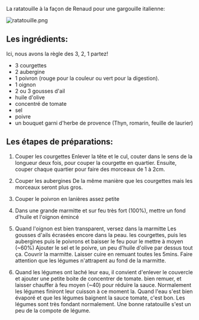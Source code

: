 La ratatouille à la façon de Renaud pour une gargouille italienne:

![ratatouille.png](ratatouille.jpg)

## Les ingrédients:

Ici, nous avons la règle des 3, 2, 1 partez!


* 3 courgettes
* 2 aubergine
* 1 poivron (rouge pour la couleur ou vert pour la digestion).
* 1 oignon
* 2 ou 3 gousses d'ail
* huile d'olive
* concentré de tomate
* sel 
* poivre
* un bouquet garni d'herbe de provence (Thyn, romarin, feuille de laurier)



## Les étapes de préparations:

1. Couper les courgettes
Enlever la tête et le cul, couter dans le sens de la longueur deux fois, pour couper la courgette en quartier.
Ensuite, couper chaque quartier pour faire des morceaux de 1 à 2cm.

2. Couper les aubergines
De la même manière que les courgettes mais les morceaux seront plus gros.

3. Couper le poivron en lanières assez petite


4. Dans une grande marmitte et sur feu très fort (100%), mettre un fond d'huile et l'oignon émincé 


5. Quand l'oignon est bien transparent, versez dans la marmitte
Les gousses d'ails écrasées encore dans la peau.
les courgettes, 
puis les aubergines
puis le poivrons et baisser le feu pour le mettre à moyen (~60%)
Ajouter le sel et le poivre, un peu d'huile d'olive par dessus tout ça. Couvrir la marmitte.
Laisser cuire en remuant toutes les 5mins. 
Faire attention que les légumes n'attrapent au fond de la marmitte.

6. Quand les légumes ont laché leur eau, il convient d'enlever le couvercle et ajouter une petite boite de concentrer de tomate.
bien remuer, et laisser chauffer à feu moyen (~40) pour réduire la sauce. Normalement les légumes finiront leur cuisson à ce moment la.
Quand l'eau s'est bien évaporé et que les légumes baignent la sauce tomate, c'est bon. Les légumes sont très fondant normalement.
Une bonne ratatouille s'est un peu de la compote de légume.



